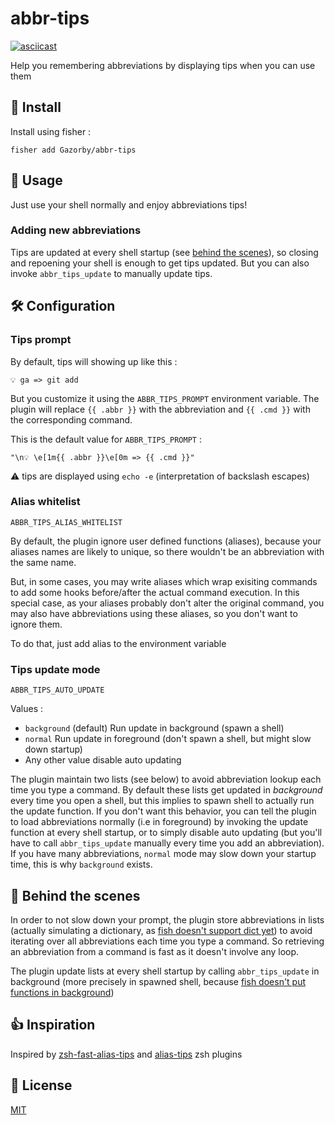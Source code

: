 # abbr-tips

[![asciicast](https://asciinema.org/a/2Cbvv03MZMtZmOBFv4E9qrWMC.svg)](https://asciinema.org/a/2Cbvv03MZMtZmOBFv4E9qrWMC)

Help you remembering abbreviations by displaying tips when you can use them

## 🚀 Install

Install using fisher :

```console
fisher add Gazorby/abbr-tips
```
## 🔧 Usage

Just use your shell normally and enjoy abbreviations tips!

### Adding new abbreviations
Tips are updated at every shell startup (see [behind the scenes](#-behind-the-scenes)), so closing and repoening your shell is enough to get tips updated. But you can also invoke `abbr_tips_update` to manually update tips.

## 🛠 Configuration

### Tips prompt

By default, tips will showing up like this :

```console
💡 ga => git add
```

But you customize it using the `ABBR_TIPS_PROMPT` environment variable. The plugin will replace `{{ .abbr }}` with the abbreviation and `{{ .cmd }}` with the corresponding command.


This is the default value for `ABBR_TIPS_PROMPT` :

`"\n💡 \e[1m{{ .abbr }}\e[0m => {{ .cmd }}"`

⚠️ tips are displayed using `echo -e` (interpretation of backslash escapes)


### Alias whitelist

`ABBR_TIPS_ALIAS_WHITELIST`

By default, the plugin ignore user defined functions (aliases), because your aliases names are likely to unique, so there wouldn't be an abbreviation with the same name.

But, in some cases, you may write aliases which wrap exisiting commands to add some hooks before/after the actual command execution. In this special case, as your aliases probably don't alter the original command, you may also have abbreviations using these aliases, so you don't want to ignore them.

To do that, just add alias to the environment variable

### Tips update mode

`ABBR_TIPS_AUTO_UPDATE`

Values :
- `background` (default) Run update in background (spawn a shell)
- `normal` Run update in foreground (don't spawn a shell, but might slow down startup)
- Any other value disable auto updating

The plugin maintain two lists (see below) to avoid abbreviation lookup each time you type a command. By default these lists get updated in *background* every time you open a shell, but this implies to spawn shell to actually run the update function. If you don't want this behavior, you can tell the plugin to load abbreviations  normally (i.e in foreground) by invoking the update function at every shell startup, or to simply disable auto updating (but you'll have to call `abbr_tips_update` manually every time you add an abbreviation). If you have many abbreviations, `normal` mode may slow down your startup time, this is why `background` exists.


## 🎥 Behind the scenes
In order to not slow down your prompt, the plugin store abbreviations in lists (actually simulating a dictionary, as [fish doesn't support dict yet](https://github.com/fish-shell/fish-shell/issues/390)) to avoid iterating over all abbreviations each time you type a command. So retrieving an abbreviation from a command is fast as it doesn't involve any loop.

The plugin update lists at every shell startup by calling `abbr_tips_update` in background (more precisely in spawned shell, because [fish doesn't put functions in background](https://github.com/fish-shell/fish-shell/issues/238))

## 👍 Inspiration

Inspired by [zsh-fast-alias-tips](https://github.com/sei40kr/zsh-fast-alias-tips) and [alias-tips](https://github.com/djui/alias-tips) zsh plugins

## 📝 License
[MIT](https://github.com/Gazorby/abbr-tips/blob/master/LICENSE)
